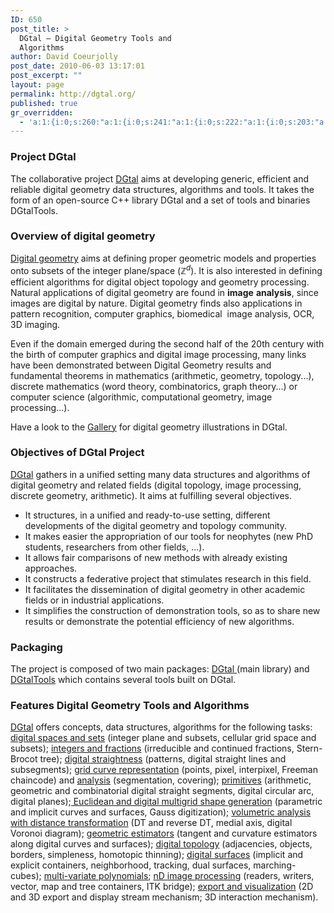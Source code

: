 ```yaml
---
ID: 650
post_title: >
  DGtal – Digital Geometry Tools and
  Algorithms
author: David Coeurjolly
post_date: 2010-06-03 13:17:01
post_excerpt: ""
layout: page
permalink: http://dgtal.org/
published: true
gr_overridden:
  - 'a:1:{i:0;s:260:"a:1:{i:0;s:241:"a:1:{i:0;s:222:"a:1:{i:0;s:203:"a:1:{i:0;s:184:"a:1:{i:0;s:165:"a:1:{i:0;s:146:"a:1:{i:0;s:127:"a:1:{i:0;s:108:"a:1:{i:0;s:90:"a:1:{i:0;s:72:"a:1:{i:0;s:54:"a:1:{i:0;s:36:"a:1:{i:0;s:18:"a:1:{i:0;s:1:"0";}";}";}";}";}";}";}";}";}";}";}";}";}";}";}'
---
```

### Project DGtal

The collaborative project [DGtal][1] aims at developing generic, efficient and reliable digital geometry data structures, algorithms and tools. It takes the form of an open-source C++ library DGtal and a set of tools and binaries DGtalTools.

### Overview of digital geometry

[Digital geometry][2] aims at defining proper geometric models and properties onto subsets of the integer plane/space ($\mathbb{Z}^d$). It is also interested in defining efficient algorithms for digital object topology and geometry processing. Natural applications of digital geometry are found in **image** **analysis**, since images are digital by nature. Digital geometry finds also applications in pattern recognition, computer graphics, biomedical  image analysis, OCR, 3D imaging.

Even if the domain emerged during the second half of the 20th century with the birth of computer graphics and digital image processing, many links have been demonstrated between Digital Geometry results and fundamental theorems in mathematics (arithmetic, geometry, topology...), discrete mathematics (word theory, combinatorics, graph theory...) or computer science (algorithmic, computational geometry, image processing...).

Have a look to the [Gallery][3] for digital geometry illustrations in DGtal.

### Objectives of DGtal Project

[DGtal][1] gathers in a unified setting many data structures and algorithms of digital geometry and related fields (digital topology, image processing, discrete geometry, arithmetic). It aims at fulfilling several objectives.

* It structures, in a unified and ready-to-use setting, different developments of the digital geometry and topology community.
* It makes easier the appropriation of our tools for neophytes (new PhD students, researchers from other fields, ...).
* It allows fair comparisons of new methods with already existing approaches.
* It constructs a federative project that stimulates research in this field.
* It facilitates the dissemination of digital geometry in other academic fields or in industrial applications.
* It simplifies the construction of demonstration tools, so as to share new results or demonstrate the potential efficiency of new algorithms.

### Packaging

The project is composed of two main packages: [DGtal ][4](main library) and [DGtalTools][5] which contains several tools built on DGtal.

### Features Digital Geometry Tools and Algorithms

[DGtal][1] offers concepts, data structures, algorithms for the following tasks: [digital spaces and sets][6] (integer plane and subsets, cellular grid space and subsets); [integers and fractions][7] (irreducible and continued fractions, Stern-Brocot tree); [digital straightness][8] (patterns, digital straight lines and subsegments); [grid curve representation][9] (points, pixel, interpixel, Freeman chaincode) and [analysis][10] (segmentation, covering); [primitives][11] (arithmetic, geometric and combinatorial digital straight segments, digital circular arc, digital planes);[ Euclidean and digital multigrid shape generation][12] (parametric and implicit curves and surfaces, Gauss digitization); [volumetric analysis with distance transformation][13] (DT and reverse DT, medial axis, digital Voronoi diagram); [geometric estimators][14] (tangent and curvature estimators along digital curves and surfaces); [digital topology][15] (adjacencies, objects, borders, simpleness, homotopic thinning); [digital surfaces][16] (implicit and explicit containers, neighborhood, tracking, dual surfaces, marching-cubes); [multi-variate polynomials][17]; [nD image processing][18] (readers, writers, vector, map and tree containers, ITK bridge); [export and visualization][19] (2D and 3D export and display stream mechanism; 3D interaction mechanism).

[1]: http://dgtal.org "DGtal"
[2]: http://en.wikipedia.org/wiki/Digital_geometry "Digital Geometry"
[3]: http://dgtal.org/gallery/ "Gallery"
[4]: http://dgtal.org/download/ "Download"
[5]: http://dgtal.org/tools/ "Tools"
[6]: http://dgtal.org/doc/nightly/packageKernel.html "digital spaces and sets"
[7]: http://dgtal.org/doc/nightly/moduleIrreducibleFraction.html "integers and fractions"
[8]: http://dgtal.org/doc/nightly/moduleDigitalStraightness.html "digital straightness"
[9]: http://dgtal.org/doc/nightly/moduleGridCurveAnalysis.html "grid curve representation"
[10]: http://dgtal.org/doc/nightly/moduleGridCurveAnalysis.html "analysis"
[11]: http://dgtal.org/doc/nightly/packageGeometry.html "primitives"
[12]: http://dgtal.org/doc/nightly/moduleShape.html " Euclidean and digital multigrid shape generation"
[13]: http://dgtal.org/doc/nightly/moduleVolumetric.html "volumetric analysis with distance transformation"
[14]: http://dgtal.org/doc/nightly/packageGeometry.html "geometric estimators"
[15]: http://dgtal.org/doc/nightly/moduleDigitalTopology.html "digital topology"
[16]: http://dgtal.org/doc/nightly/moduleDigitalSurfaces.html "digital surfaces"
[17]: http://dgtal.org/doc/nightly/modulePolynomial.html "multi-variate polynomials"
[18]: http://dgtal.org/doc/nightly/packageImage.html "nD image processing"
[19]: http://dgtal.org/doc/nightly/packageIO.html "export and visualization"